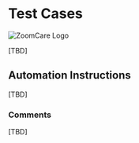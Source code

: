 # Test Cases

![ZoomCare Logo](https://avatars0.githubusercontent.com/u/48925141?s=150)

[TBD]

## Automation Instructions
[TBD]

### Comments

[TBD]
